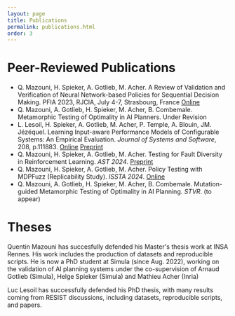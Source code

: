 ```yaml
---
layout: page
title: Publications
permalink: publications.html
order: 3
---
```


# Peer-Reviewed Publications

- Q. Mazouni, H. Spieker, A. Gotlieb, M. Acher. A Review of Validation and Verification of Neural Network-based Policies for Sequential Decision Making. PFIA 2023, RJCIA, July 4-7, Strasbourg, France [Online](https://pfia23.icube.unistra.fr/conferences/rjcia/Actes/RJCIA2023_paper_5.pdf)
- Q. Mazouni, A. Gotlieb, H. Spieker, M. Acher, B. Combemale. Metamorphic Testing of Optimality in AI Planners. Under Revision
- L. Lesoil, H. Spieker, A. Gotlieb, M. Acher, P. Temple, A. Blouin, JM. Jézéquel. Learning Input-aware Performance Models of Configurable Systems: An Empirical Evaluation. _Journal of Systems and Software_, 208, p.111883. [Online](https://www.sciencedirect.com/science/article/abs/pii/S0164121223002789) [Preprint](https://hal.science/hal-04271476)
- Q. Mazouni, H. Spieker, A. Gotlieb, M. Acher. Testing for Fault Diversity in Reinforcement Learning. _AST 2024_. [Preprint](https://arxiv.org/abs/2403.15065)
- Q. Mazouni, H. Spieker, A. Gotlieb, M. Acher. Policy Testing with MDPFuzz (Replicability Study). _ISSTA 2024_. [Online](https://dl.acm.org/doi/abs/10.1145/3650212.3680382)
- Q. Mazouni, A. Gotlieb, H. Spieker, M. Acher, B. Combemale. Mutation-guided Metamorphic Testing of Optimality in AI Planning. _STVR_. (to appear)

# Theses

Quentin Mazouni has succesfully defended his Master's thesis work at INSA Rennes. His work includes the production of datasets and reproducible scripts. He is now a PhD student at Simula (since Aug. 2022), working on the validation of AI planning systems under the co-supervision of Arnaud Gotlieb (Simula), Helge Spieker (Simula) and Mathieu Acher (Inria)

Luc Lesoil has successfully defended his PhD thesis, with many results coming from RESIST discussions, including datasets, reproducible scripts, and papers. 
